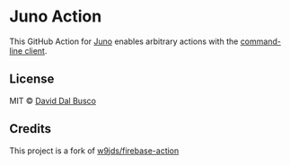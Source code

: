 # Juno Action

This GitHub Action for [Juno] enables arbitrary actions with the [command-line client]((https://github.com/buildwithjuno/cli)).

## License

MIT © [David Dal Busco](mailto:david.dalbusco@outlook.com)

## Credits

This project is a fork of [w9jds/firebase-action ](https://github.com/w9jds/firebase-action)

[juno]: https://juno.build
